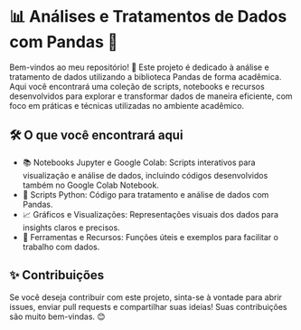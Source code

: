 # 📊 Análises e Tratamentos de Dados com Pandas 🚀

Bem-vindos ao meu repositório! 🎉 Este projeto é dedicado à análise e tratamento de dados utilizando a biblioteca Pandas de forma acadêmica. Aqui você encontrará uma coleção de scripts, notebooks e recursos desenvolvidos para explorar e transformar dados de maneira eficiente, com foco em práticas e técnicas utilizadas no ambiente acadêmico.

## 🛠️ O que você encontrará aqui <br>
* 📚 Notebooks Jupyter e Google Colab: Scripts interativos para visualização e análise de dados, incluindo códigos desenvolvidos também no Google Colab Notebook.
*  📝 Scripts Python: Código para tratamento e análise de dados com Pandas.
* 📈 Gráficos e Visualizações: Representações visuais dos dados para insights claros e precisos.
*  🔧 Ferramentas e Recursos: Funções úteis e exemplos para facilitar o trabalho com dados.

  ## ✨ Contribuições

  Se você deseja contribuir com este projeto, sinta-se à vontade para abrir issues, enviar pull requests e compartilhar suas ideias! Suas contribuições são muito bem-vindas. 😊
